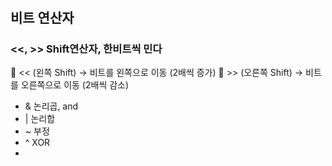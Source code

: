 #
## 비트 연산자
### <<, >> Shift연산자, 한비트씩 민다
🔹 << (왼쪽 Shift) → 비트를 왼쪽으로 이동 (2배씩 증가)
🔹 >> (오른쪽 Shift) → 비트를 오른쪽으로 이동 (2배씩 감소)

* & 논리곱, and
* | 논리합
* ~ 부정
* ^ XOR
* 

